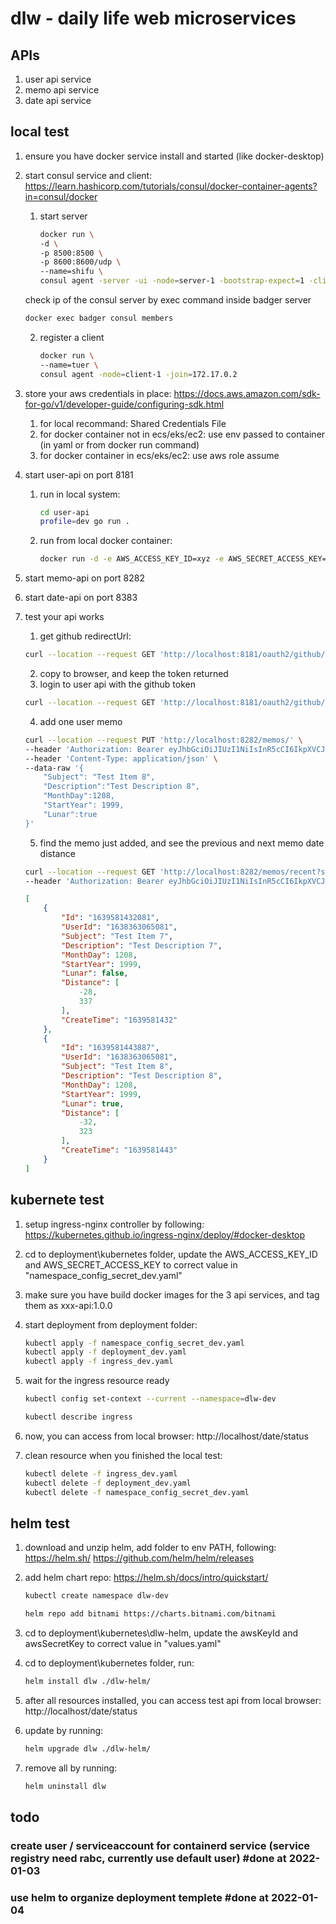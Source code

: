 # dlw - daily life web microservices

## APIs
1. user api service
2. memo api service
3. date api service

## local test
1. ensure you have docker service install and started (like docker-desktop)
2. start consul service and client:  https://learn.hashicorp.com/tutorials/consul/docker-container-agents?in=consul/docker
     1. start server

        ```bash
        docker run \
        -d \
        -p 8500:8500 \
        -p 8600:8600/udp \
        --name=shifu \
        consul agent -server -ui -node=server-1 -bootstrap-expect=1 -client=0.0.0.0
        
        ```

    check ip of the consul server by exec command inside badger server

    ```bash
    docker exec badger consul members
    ```

    2. register a client

        ```bash
        docker run \
        --name=tuer \
        consul agent -node=client-1 -join=172.17.0.2
        ```
3. store your aws credentials in place: https://docs.aws.amazon.com/sdk-for-go/v1/developer-guide/configuring-sdk.html
    1. for local recommand: Shared Credentials File
    2. for docker container not in ecs/eks/ec2: use env passed to container (in yaml or from docker run command)
    3. for docker container in ecs/eks/ec2: use aws role assume
4. start user-api on port 8181
    1. run in local system: 
        ```bash
        cd user-api
        profile=dev go run .
        ```
    2. run from local docker container: 
        ```bash
        docker run -d -e AWS_ACCESS_KEY_ID=xyz -e AWS_SECRET_ACCESS_KEY=abc -e AWS_REGION=ap-southeast-1 -e profile=dev  --publish 8383:8383 date-api:1.0.0
        ```
5. start memo-api on port 8282
6. start date-api on port 8383
7. test your api works
    1. get github redirectUrl: 
    ```bash
    curl --location --request GET 'http://localhost:8181/oauth2/github/authorize/url'
    ```
    2. copy to browser, and keep the token returned
    3. login to user api with the github token
    ```bash
    curl --location --request GET 'http://localhost:8181/oauth2/github/user?access_code=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'
    ```
    4. add one user memo
    ```bash
    curl --location --request PUT 'http://localhost:8282/memos/' \
    --header 'Authorization: Bearer eyJhbGciOiJIUzI1NiIsInR5cCI6IkpXVCJ9.eyJ1c2VySWQiOiIxNjM4MzYzMDY1MDgxIiwiZW1haWwiOiJ5dWVjbnVAaG90bWFpbC5jb20iLCJleHAiOjE2NDAzMjk1MjB9.uOvsu9mLS95Wc9uWONGR-DZx6WPfGxChrHJ6dPaAsag' \
    --header 'Content-Type: application/json' \
    --data-raw '{
        "Subject": "Test Item 8",
        "Description":"Test Description 8",
        "MonthDay":1208,
        "StartYear": 1999,
        "Lunar":true
    }'
    ```
    5. find the memo just added, and see the previous and next memo date distance
    ```bash
    curl --location --request GET 'http://localhost:8282/memos/recent?start=1124&end=1227' \
    --header 'Authorization: Bearer eyJhbGciOiJIUzI1NiIsInR5cCI6IkpXVCJ9.eyJ1c2VySWQiOiIxNjM4MzYzMDY1MDgxIiwiZW1haWwiOiJ5dWVjbnVAaG90bWFpbC5jb20iLCJleHAiOjE2NDAzMjk1MjB9.uOvsu9mLS95Wc9uWONGR-DZx6WPfGxChrHJ6dPaAsag'
    ```

    ```json
    [
        {
            "Id": "1639581432081",
            "UserId": "1638363065081",
            "Subject": "Test Item 7",
            "Description": "Test Description 7",
            "MonthDay": 1208,
            "StartYear": 1999,
            "Lunar": false,
            "Distance": [
                -28,
                337
            ],
            "CreateTime": "1639581432"
        },
        {
            "Id": "1639581443887",
            "UserId": "1638363065081",
            "Subject": "Test Item 8",
            "Description": "Test Description 8",
            "MonthDay": 1208,
            "StartYear": 1999,
            "Lunar": true,
            "Distance": [
                -32,
                323
            ],
            "CreateTime": "1639581443"
        }
    ]
    ```

## kubernete test

1. setup ingress-nginx controller by following: https://kubernetes.github.io/ingress-nginx/deploy/#docker-desktop
2. cd to deployment\kubernetes folder, update the AWS_ACCESS_KEY_ID and AWS_SECRET_ACCESS_KEY to correct value in "namespace_config_secret_dev.yaml"
3. make sure you have build docker images for the 3 api services, and tag them as xxx-api:1.0.0
4. start deployment from deployment folder:
    ```bash
	kubectl apply -f namespace_config_secret_dev.yaml
    kubectl apply -f deployment_dev.yaml
    kubectl apply -f ingress_dev.yaml
    ```

5. wait for the ingress resource ready
    ```bash
    kubectl config set-context --current --namespace=dlw-dev

    kubectl describe ingress
    ```
6. now, you can access from local browser: http://localhost/date/status

7. clean resource when you finished the local test:
     ```bash
    kubectl delete -f ingress_dev.yaml
    kubectl delete -f deployment_dev.yaml
	kubectl delete -f namespace_config_secret_dev.yaml
    ```
## helm test
1. download and unzip helm, add folder to env PATH, following: https://helm.sh/   https://github.com/helm/helm/releases

2. add helm chart repo: https://helm.sh/docs/intro/quickstart/
	```bash
	kubectl create namespace dlw-dev
	
	helm repo add bitnami https://charts.bitnami.com/bitnami
	```
3. cd to deployment\kubernetes\dlw-helm, update the awsKeyId and awsSecretKey to correct value in "values.yaml"
4. cd to deployment\kubernetes folder, run:
	```bash
	helm install dlw ./dlw-helm/
	```
5. after all resources installed, you can access test api from local browser: http://localhost/date/status
6. update by running:
	```bash
	helm upgrade dlw ./dlw-helm/
	```
7. remove all by running:
	```bash
	helm uninstall dlw
	```
## todo
### create user / serviceaccount for containerd service (service registry need rabc, currently use default user) #done at 2022-01-03
### use helm to organize deployment templete #done at 2022-01-04
### 